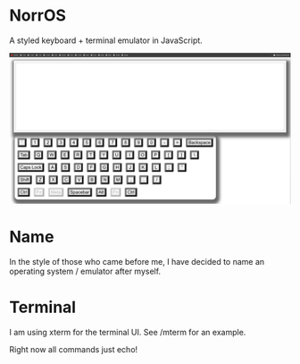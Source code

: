 # NorrOS
A styled keyboard + terminal emulator in JavaScript.

![](/norros-screenshot.png?raw=true)

# Name
In the style of those who came before me, I have decided to name an operating system / emulator after myself.

# Terminal
I am using xterm for the terminal UI. See /mterm for an example.

Right now all commands just echo!
